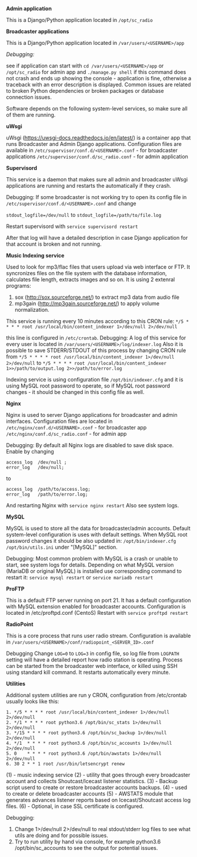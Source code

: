 **Admin application**

This is a Django/Python application located in 
`/opt/sc_radio`


**Broadcaster applications**

This is a Django/Python application located in 
`/var/users/<USERNAME>/app`

*Debugging:*

see if application can start with
`cd /var/users/<USERNAME>/app`
or
`/opt/sc_radio`
for admin app and
`./manage.py shell`
if this command does not crash and ends up showing the console - application is fine, otherwise a traceback with an error description is displayed.
Common issues are related to broken Python dependencies or broken packages or database connection issues.


Software depends on the following system-level services, so make sure all of them are running.


**uWsgi**

uWsgi (https://uwsgi-docs.readthedocs.io/en/latest/) is a container app that runs Broadcaster and Admin Django applications.
Configuration files are available in 
`/etc/supervisor/conf.d/<USERNAME>.conf` - for broadcaster applications
`/etc/supervisor/conf.d/sc_radio.conf` - for admin application

**Supervisord**

This service is a daemon that makes sure all admin and broadcaster uWsgi applications are running and restarts the automatically if they crash.

Debugging:
If some broadcaster is not working try to open its config file in 
`/etc/supervisor/conf.d/<USERNAME>.conf`
and change

`stdout_logfile=/dev/null`
to
`stdout_logfile=/path/to/file.log`

Restart supervisord with
`service supervisord restart`

After that log will have a detailed description in case Django application for that account is broken and not running.


**Music Indexing service**

Used to look for mp3/flac files that users upload via web interface or FTP. It syncronizes files on the file system with the database information, calculates file length, extracts images and so on.
It is using 2 extenral programs:

 1. sox (http://sox.sourceforge.net/) to extract mp3 data from audio file
 2. mp3gain (http://mp3gain.sourceforge.net/) to apply volume normalization.

This service is running every 10 minutes according to this CRON rule:
`*/5 * * * * root /usr/local/bin/content_indexer 1>/dev/null 2>/dev/null`

this line is configured in `/etc/crontab`.
Debugging:
A log of this service for every user is located in 
`/var/users/<USERNAME>/log/indexer.log`
Also it is possible to save STDERR/STDOUT of this process by changing CRON rule from 
`*/5 * * * * root /usr/local/bin/content_indexer 1>/dev/null 2>/dev/null`
to
`*/5 * * * * root /usr/local/bin/content_indexer 1>>/path/to/output.log 2>>/path/to/error.log`

Indexing service is using configuration file `/opt/bin/indexer.cfg` and it is using MySQL root password to operate, so if MySQL root password changes - it should be changed in this config file as well.


**Nginx**

Nginx is used to server Django applications for broadcaster and admin interfaces.
Configuration files are located in 
`/etc/nginx/conf.d/<USERNAME>.conf` - for broadcaster app
`/etc/nginx/conf.d/sc_radio.conf` - for admin app

Debugging:
By default all Nginx logs are disabled to save disk space. Enable by changing
```
access_log  /dev/null ;
error_log   /dev/null;
```
to
```
access_log  /path/to/access.log;
error_log   /path/to/error.log;
```
And restarting Nginx with
`service nginx restart`
Also see system logs.


**MySQL**

MySQL is used to store all the data for broadcaster/admin accounts. Default system-level configuration is uses with default settings.
When MySQL root password changes it should be also updated in:
`/opt/bin/indexer.cfg`
`/opt/bin/utils.ini` under "[MySQL]" section.

Debugging:
Most common problem with MySQL is a crash or unable to start, see system logs for details.
Depending on what MySQL version (MariaDB or original MySQL) is installed use corresponding command to restart it:
`service mysql restart`
or
`service mariadb restart`

**ProFTP**

This is a default FTP server running on port 21. It has a default configuration with MySQL extension enabled for broadcaster accounts.
Configuration is located in /etc/proftpd.conf (CentoS)
Restart with 
`service proftpd restart`

**RadioPoint**

This is a core process that runs user radio stream.
Configuration is available in 
`/var/users/<USERNAME>/conf/radiopoint_<SERVER_ID>.conf`

Debugging
Change 
`LOG=0`
to `LOG=3`
in config file, so log file from
`LOGPATH`
setting will have a detailed report how radio station is operating.
Process can be started from the broadcaster web interface, or killed using SSH using standard kill command.
It restarts automatically every minute.


**Utilities**

Additional system utilities are run y CRON, configuration from /etc/crontab usually looks like this:

```
1. */5 * * * * root /usr/local/bin/content_indexer 1>/dev/null 2>/dev/null
2. */1 * * * * root python3.6 /opt/bin/sc_stats 1>/dev/null 2>/dev/null
3. */15 * * * * root python3.6 /opt/bin/sc_backup 1>/dev/null 2>/dev/null
4. */1  * * * * root python3.6 /opt/bin/sc_accounts 1>/dev/null 2>/dev/null
5. 0    * * * * root python3.6 /opt/bin/awstats 1>/dev/null 2>/dev/null
6. 30 2 * * 1 root /usr/bin/letsencrypt renew
```

(1) - music indexing service
(2) - utility that goes through every broadcaster account and collects Shoutcast/Icecast listener statistics.
(3) - Backup script userd to create or restore broadcaster accounts backups.
(4) - used to create or delete broadcaster accounts 
(5) - AWSTATS module that generates advances listener reports based on Icecast/Shoutcast access log files.
(6) - Optional, in case SSL certificate is configured.

Debugging:
1. Change 1>/dev/null 2>/dev/null to real stdout/stderr log files to see what utils are doing and for possible issues.
2. Try to run utility by hand via console, for example python3.6 /opt/bin/sc_accounts to see the output for potential issues.
